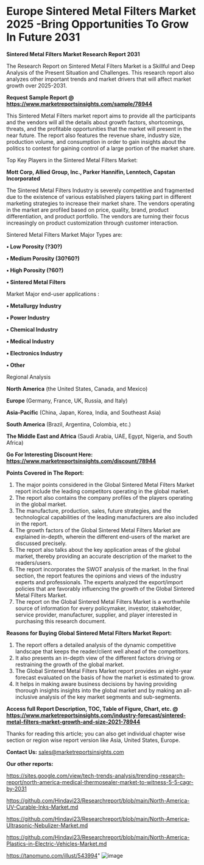 # Europe Sintered Metal Filters Market 2025 -Bring Opportunities To Grow In Future 2031

<strong>Sintered Metal Filters Market Research Report 2031</strong>

The Research Report on Sintered Metal Filters Market is a Skillful and Deep Analysis of the Present Situation and Challenges. This research report also analyzes other important trends and market drivers that will affect market growth over 2025-2031.

<strong>Request Sample Report @ <a href=https://www.marketreportsinsights.com/sample/78944>https://www.marketreportsinsights.com/sample/78944</a></strong>

This Sintered Metal Filters market report aims to provide all the participants and the vendors will all the details about growth factors, shortcomings, threats, and the profitable opportunities that the market will present in the near future. The report also features the revenue share, industry size, production volume, and consumption in order to gain insights about the politics to contest for gaining control of a large portion of the market share.

Top Key Players in the Sintered Metal Filters Market:

<strong>Mott Corp, Allied Group, Inc., Parker Hannifin, Lenntech, Capstan Incorporated</strong>

The Sintered Metal Filters Industry is severely competitive and fragmented due to the existence of various established players taking part in different marketing strategies to increase their market share. The vendors operating in the market are profiled based on price, quality, brand, product differentiation, and product portfolio. The vendors are turning their focus increasingly on product customization through customer interaction.

Sintered Metal Filters Market Major Types are:

<strong>• Low Porosity (?30?)

• Medium Porosity (30?60?)

• High Porosity (?60?)

• Sintered Metal Filters</strong>

Market Major end-user applications :

<strong>• Metallurgy Industry

• Power Industry

• Chemical Industry

• Medical Industry

• Electronics Industry

• Other</strong>

Regional Analysis

</u><strong><b>North America</b></strong> (the United States, Canada, and Mexico)

<strong><b>Europe </b></strong>(Germany, France, UK, Russia, and Italy)

<strong><b>Asia-Pacific</b></strong> (China, Japan, Korea, India, and Southeast Asia)

<strong><b>South America</b></strong> (Brazil, Argentina, Colombia, etc.)

<strong><b>The Middle East and Africa</b></strong> (Saudi Arabia, UAE, Egypt, Nigeria, and South Africa)

<strong>Go For Interesting Discount Here: <a href=https://www.marketreportsinsights.com/discount/78944>https://www.marketreportsinsights.com/discount/78944</a></strong>

<strong>Points Covered in The Report:</strong>
<ol>
  <li>The major points considered in the Global Sintered Metal Filters Market report include the leading competitors operating in the global market.</li>
  <li>The report also contains the company profiles of the players operating in the global market.</li>
  <li>The manufacture, production, sales, future strategies, and the technological capabilities of the leading manufacturers are also included in the report.</li>
  <li>The growth factors of the Global Sintered Metal Filters Market are explained in-depth, wherein the different end-users of the market are discussed precisely.</li>
  <li>The report also talks about the key application areas of the global market, thereby providing an accurate description of the market to the readers/users.</li>
  <li>The report incorporates the SWOT analysis of the market. In the final section, the report features the opinions and views of the industry experts and professionals. The experts analyzed the export/import policies that are favorably influencing the growth of the Global Sintered Metal Filters Market.</li>
  <li>The report on the Global Sintered Metal Filters Market is a worthwhile source of information for every policymaker, investor, stakeholder, service provider, manufacturer, supplier, and player interested in purchasing this research document.</li>
</ol>
<strong>Reasons for Buying Global Sintered Metal Filters Market Report:</strong>

<ol>
  <li>The report offers a detailed analysis of the dynamic competitive landscape that keeps the reader/client well ahead of the competitors.</li>
  <li>It also presents an in-depth view of the different factors driving or restraining the growth of the global market.</li>
  <li>The Global Sintered Metal Filters Market report provides an eight-year forecast evaluated on the basis of how the market is estimated to grow.</li>
  <li>It helps in making aware business decisions by having providing thorough insights insights into the global market and by making an all-inclusive analysis of the key market segments and sub-segments.</li>
</ol>
<strong>Access full Report Description, TOC, Table of Figure, Chart, etc. @ <a href=https://www.marketreportsinsights.com/industry-forecast/sintered-metal-filters-market-growth-and-size-2021-78944>https://www.marketreportsinsights.com/industry-forecast/sintered-metal-filters-market-growth-and-size-2021-78944</a></strong>


Thanks for reading this article; you can also get individual chapter wise section or region wise report version like Asia, United States, Europe.

<strong>Contact Us:</strong>
sales@marketreportsinsights.com

<strong>Our other reports:</strong>

<a href=https://sites.google.com/view/tech-trends-analysis/trending-research-report/north-america-medical-thermosealer-market-to-witness-5-5-cagr-by-2031>https://sites.google.com/view/tech-trends-analysis/trending-research-report/north-america-medical-thermosealer-market-to-witness-5-5-cagr-by-2031</a>

<a href=https://github.com/Hindavi23/Researchreport/blob/main/North-America-UV-Curable-Inks-Market.md>https://github.com/Hindavi23/Researchreport/blob/main/North-America-UV-Curable-Inks-Market.md</a>

<a href=https://github.com/Hindavi23/Researchreport/blob/main/North-America-Ultrasonic-Nebulizer-Market.md>https://github.com/Hindavi23/Researchreport/blob/main/North-America-Ultrasonic-Nebulizer-Market.md</a>

<a href=https://github.com/Hindavi23/Researchreport/blob/main/North-America-Plastics-in-Electric-Vehicles-Market.md>https://github.com/Hindavi23/Researchreport/blob/main/North-America-Plastics-in-Electric-Vehicles-Market.md</a>

<a href=https://tanomuno.com/illust/543994>https://tanomuno.com/illust/543994</a>"
![image](https://github.com/user-attachments/assets/b82a6e60-1496-4c0a-b183-63dda22b004e)
